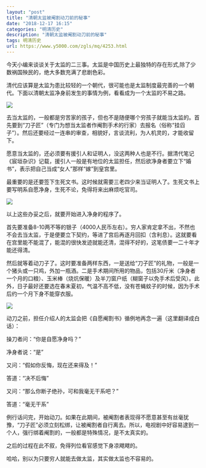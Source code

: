 ```yaml
---
layout: "post"
title: "清朝太监被阉割动刀前的秘事"
date: "2018-12-17 16:15"
categories: "明清历史"
description: "清朝太监被阉割动刀前的秘事"
tags: 明清历史
url: https://www.y5000.com/zgls/mq/4253.html
---
```






今天小编来谈谈关于太监的二三事。太监是中国历史上最独特的存在形式,除了少数祸国殃民的，绝大多数充满了悲剧色彩。

清代应该算是太监为患比较轻的一个朝代，很可能也是太监制度最完善的一个朝代。下面以清朝太监净身前发生的事情为例，看看成为一个太监的不易之路。

![](https://img.y5000.com/uploads/allimg/161101/8-1611011031232B.jpg)

去当太监的，一般都是穷苦家的孩子，但也不是随便哪个穷孩子就能当太监的。首先要到“刀子匠”（专门为想当太监者作阉割手术的行家）去报名（俗称“挂舀子”）。然后还要经过一连串的审查，相貌好，言谈流利，为人机灵的，才能收留下。

愿意当太监的，还必须要有援引人和证明人，没这两种人也是不行。据清代笔记《宸垣杂识》记载，援引人一般是有地位的太监担任，然后欲净身者要立下“婚书”，表示把自己当成“女人”那样“嫁”到皇宫里。

最重要的是还要签下生死文书。这时候就需要三老四少来当证明人了。生死文书上要写明系自愿净身，生死不论，免得将来出麻烦吃官司。

![](https://img.y5000.com/uploads/allimg/161101/8-161101103131458.jpg)

以上这些办妥之后，就要开始进入净身的程序了。

首先要准备8-10两不等的银子（4000人民币左右）。穷人家肯定拿不出，不然也不会去当太监，于是便要立下契约，等进了宫后再逐月回扣（含利息）。这就要看在宫里能不能混了，能混的很快发迹就能还清，混得不好的，这笔债要一二十年才能还得清。

然后就等着动刀子了。这时要准备两样东西，一是送给“刀子匠”的礼物，一般是一个猪头或一只鸡，外加一瓶酒。二是手术期间所用的物品，包括30斤米（净身者一个月的口粮）、玉米棒（烧炕保暖）及半刀窗户纸（糊窗子以免手术后受风）。此外，日子最好还要选在春末夏初，气温不高不低，没有苍蝇蚊子的时候，因为手术后约一个月下身不能穿衣服。

![](https://img.y5000.com/uploads/allimg/161101/8-161101103141X9.jpg)

动刀之前，担任介绍人的太监会把《自愿阉割书》循例地再念一遍（这里翻译成白话）：

操刀者问：“你是自愿净身吗？”

净身者说：“是”

又问：“假如你反悔，现在还来得及！”

答道：“决不后悔”

又问：“那么你断子绝孙，可和我毫无干系吧？”

答道：“毫无干系”

例行话问完，开始动刀。如果在此期间，被阉割者表现得不愿意甚至有丝毫犹豫，“刀子匠”必须立刻松绑，让被阉割者自行离去。所以，电视剧中好容易逮到一个人，强行绑着阉割的，一般都是特殊情况，是不太真实的。

之后的过程在此不叙，免得列位看官感觉下身凉飕飕的。

哈哈，别以为只要穷人就能去做太监，其实做太监也不容易的。
